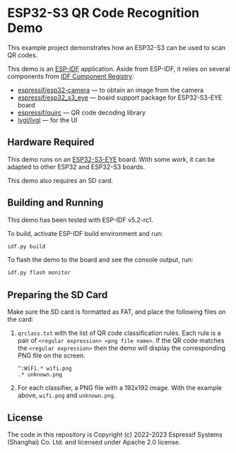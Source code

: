 # ESP32-S3 QR Code Recognition Demo

This example project demonstrates how an ESP32-S3 can be used to scan QR codes.

This demo is an [ESP-IDF](https://github.com/espressif/esp-idf) application. Aside from ESP-IDF, it relies on several components from [IDF Component Registry](https://components.espressif.com):

* [espressif/esp32-camera](https://components.espressif.com/components/espressif/esp32-camera) — to obtain an image from the camera
* [espressif/esp32_s3_eye](https://components.espressif.com/components/espressif/esp32_s3_eye) — board support package for ESP32-S3-EYE board
* [espressif/quirc](https://components.espressif.com/components/espressif/quirc) — QR code decoding library
* [lvgl/lvgl](https://components.espressif.com/components/lvgl/lvgl) — for the UI

## Hardware Required

This demo runs on an [ESP32-S3-EYE](https://github.com/espressif/esp-who/blob/master/docs/en/get-started/ESP32-S3-EYE_Getting_Started_Guide.md) board. With some work, it can be adapted to other ESP32 and ESP32-S3 boards.

This demo also requires an SD card.

## Building and Running

This demo has been tested with ESP-IDF v5.2-rc1.

To build, activate ESP-IDF build environment and run:
```bash
idf.py build
```

To flash the demo to the board and see the console output, run:
```bash
idf.py flash monitor
```

## Preparing the SD Card

Make sure the SD card is formatted as FAT, and place the following files on the card:

1. `qrclass.txt` with the list of QR code classification rules. Each rule is a pair of `<regular expression> <png file name>`. If the QR code matches the `<regular expression>` then the demo will display the corresponding PNG file on the screen.
   ```
   ^:WiFi.* wifi.png
   .* unknown.png
   ```
2. For each classifier, a PNG file with a 192x192 image. With the example above, `wifi.png` and `unknown.png`.

## License

The code in this repository is Copyright (c) 2022-2023 Espressif Systems (Shanghai) Co. Ltd. and licensed under Apache 2.0 license.

